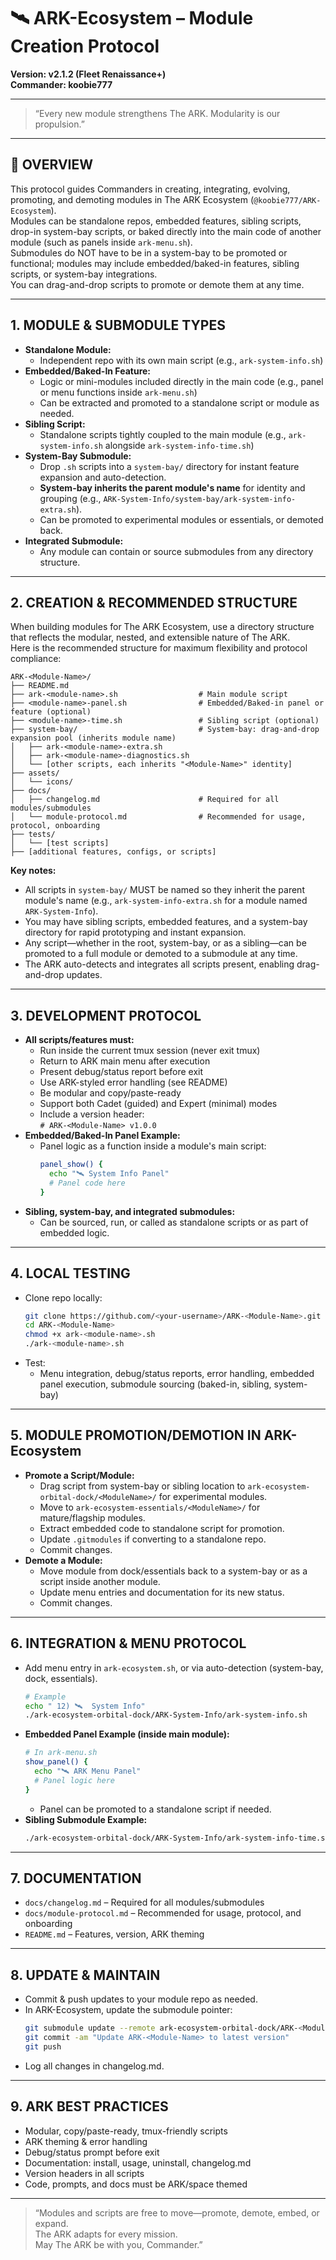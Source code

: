# 🛰️ ARK-Ecosystem – Module Creation Protocol

**Version: v2.1.2 (Fleet Renaissance+)**  
**Commander: koobie777**

---

> “Every new module strengthens The ARK. Modularity is our propulsion.”

---

## 🌌 OVERVIEW

This protocol guides Commanders in creating, integrating, evolving, promoting, and demoting modules in The ARK Ecosystem (`@koobie777/ARK-Ecosystem`).  
Modules can be standalone repos, embedded features, sibling scripts, drop-in system-bay scripts, or baked directly into the main code of another module (such as panels inside `ark-menu.sh`).  
Submodules do NOT have to be in a system-bay to be promoted or functional; modules may include embedded/baked-in features, sibling scripts, or system-bay integrations.  
You can drag-and-drop scripts to promote or demote them at any time.

---

## 1. MODULE & SUBMODULE TYPES

- **Standalone Module:**  
  - Independent repo with its own main script (e.g., `ark-system-info.sh`)
- **Embedded/Baked-In Feature:**  
  - Logic or mini-modules included directly in the main code (e.g., panel or menu functions inside `ark-menu.sh`)
  - Can be extracted and promoted to a standalone script or module as needed.
- **Sibling Script:**  
  - Standalone scripts tightly coupled to the main module (e.g., `ark-system-info.sh` alongside `ark-system-info-time.sh`)
- **System-Bay Submodule:**  
  - Drop `.sh` scripts into a `system-bay/` directory for instant feature expansion and auto-detection.
  - **System-bay inherits the parent module's name** for identity and grouping (e.g., `ARK-System-Info/system-bay/ark-system-info-extra.sh`).
  - Can be promoted to experimental modules or essentials, or demoted back.
- **Integrated Submodule:**  
  - Any module can contain or source submodules from any directory structure.

---

## 2. CREATION & RECOMMENDED STRUCTURE

When building modules for The ARK Ecosystem, use a directory structure that reflects the modular, nested, and extensible nature of The ARK.  
Here is the recommended structure for maximum flexibility and protocol compliance:

```plaintext
ARK-<Module-Name>/
├── README.md
├── ark-<module-name>.sh                  # Main module script
├── <module-name>-panel.sh                # Embedded/Baked-in panel or feature (optional)
├── <module-name>-time.sh                 # Sibling script (optional)
├── system-bay/                           # System-bay: drag-and-drop expansion pool (inherits module name)
│   ├── ark-<module-name>-extra.sh
│   ├── ark-<module-name>-diagnostics.sh
│   └── [other scripts, each inherits "<Module-Name>" identity]
├── assets/
│   └── icons/
├── docs/
│   ├── changelog.md                      # Required for all modules/submodules
│   └── module-protocol.md                # Recommended for usage, protocol, onboarding
├── tests/
│   └── [test scripts]
├── [additional features, configs, or scripts]
```

**Key notes:**
- All scripts in `system-bay/` MUST be named so they inherit the parent module's name (e.g., `ark-system-info-extra.sh` for a module named `ARK-System-Info`).
- You may have sibling scripts, embedded features, and a system-bay directory for rapid prototyping and instant expansion.
- Any script—whether in the root, system-bay, or as a sibling—can be promoted to a full module or demoted to a submodule at any time.
- The ARK auto-detects and integrates all scripts present, enabling drag-and-drop updates.

---

## 3. DEVELOPMENT PROTOCOL

- **All scripts/features must:**  
  - Run inside the current tmux session (never exit tmux)
  - Return to ARK main menu after execution
  - Present debug/status report before exit
  - Use ARK-styled error handling (see README)
  - Be modular and copy/paste-ready
  - Support both Cadet (guided) and Expert (minimal) modes
  - Include a version header:  
    `# ARK-<Module-Name> v1.0.0`
- **Embedded/Baked-In Panel Example:**  
  - Panel logic as a function inside a module's main script:
    ```bash
    panel_show() {
      echo "🛰️ System Info Panel"
      # Panel code here
    }
    ```
- **Sibling, system-bay, and integrated submodules:**  
  - Can be sourced, run, or called as standalone scripts or as part of embedded logic.

---

## 4. LOCAL TESTING

- Clone repo locally:
    ```bash
    git clone https://github.com/<your-username>/ARK-<Module-Name>.git
    cd ARK-<Module-Name>
    chmod +x ark-<module-name>.sh
    ./ark-<module-name>.sh
    ```
- Test:
  - Menu integration, debug/status reports, error handling, embedded panel execution, submodule sourcing (baked-in, sibling, system-bay)

---

## 5. MODULE PROMOTION/DEMOTION IN ARK-Ecosystem

- **Promote a Script/Module:**  
  - Drag script from system-bay or sibling location to `ark-ecosystem-orbital-dock/<ModuleName>/` for experimental modules.
  - Move to `ark-ecosystem-essentials/<ModuleName>/` for mature/flagship modules.
  - Extract embedded code to standalone script for promotion.
  - Update `.gitmodules` if converting to a standalone repo.
  - Commit changes.
- **Demote a Module:**  
  - Move module from dock/essentials back to a system-bay or as a script inside another module.
  - Update menu entries and documentation for its new status.
  - Commit changes.

---

## 6. INTEGRATION & MENU PROTOCOL

- Add menu entry in `ark-ecosystem.sh`, or via auto-detection (system-bay, dock, essentials).
    ```bash
    # Example
    echo " 12) 🛰️  System Info"
    ./ark-ecosystem-orbital-dock/ARK-System-Info/ark-system-info.sh
    ```
- **Embedded Panel Example (inside main module):**
    ```bash
    # In ark-menu.sh
    show_panel() {
      echo "🛰️ ARK Menu Panel"
      # Panel logic here
    }
    ```
    - Panel can be promoted to a standalone script if needed.
- **Sibling Submodule Example:**
    ```bash
    ./ark-ecosystem-orbital-dock/ARK-System-Info/ark-system-info-time.sh
    ```

---

## 7. DOCUMENTATION

- `docs/changelog.md` – Required for all modules/submodules
- `docs/module-protocol.md` – Recommended for usage, protocol, and onboarding
- `README.md` – Features, version, ARK theming

---

## 8. UPDATE & MAINTAIN

- Commit & push updates to your module repo as needed.
- In ARK-Ecosystem, update the submodule pointer:
    ```bash
    git submodule update --remote ark-ecosystem-orbital-dock/ARK-<Module-Name>
    git commit -am "Update ARK-<Module-Name> to latest version"
    git push
    ```
- Log all changes in changelog.md.

---

## 9. ARK BEST PRACTICES

- Modular, copy/paste-ready, tmux-friendly scripts
- ARK theming & error handling
- Debug/status prompt before exit
- Documentation: install, usage, uninstall, changelog.md
- Version headers in all scripts
- Code, prompts, and docs must be ARK/space themed

---

> “Modules and scripts are free to move—promote, demote, embed, or expand.  
> The ARK adapts for every mission.  
> May The ARK be with you, Commander.”
